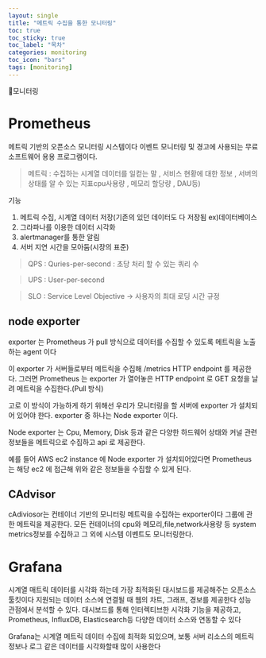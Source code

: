 ```yaml
---
layout: single
title: "메트릭 수집을 통한 모니터링"
toc: true
toc_sticky: true
toc_label: "목차"
categories: monitoring
toc_icon: "bars"
tags: [monitoring]
---
```


📘모니터링


# Prometheus
메트릭 기반의 오픈소스 모니터링 시스템이다
이벤트 모니터링 및 경고에 사용되는 무료 소프트웨어 용용 프로그램이다.

>  메트릭 : 수집하는 시계열 데이터를 일컫는 말 , 서비스 현황에 대한 정보 , 서버의 상태를 알 수 있는 지표cpu사용량 , 메모리 할당량 , DAU등)

기능 
1. 메트릭 수집, 시계열 데이터 저장(기존의 있던 데이터도 다 저장됨 ex)데이터베이스
2. 그라파나를 이용한 데이터 시각화
3. alertmanager를 통한 알림
4. 서버 지연 시간을 모아둠(시장의 표준)

> QPS : Quries-per-second : 초당 처리 할 수 있는 쿼리 수

> UPS : User-per-second

> SLO : Service Level Objective -> 사용자의 최대 로딩 시간 규정

## node exporter
exporter 는 Prometheus 가 pull 방식으로 데이터를 수집할 수 있도록 메트릭을 노출하는 agent 이다

이 exporter 가 서버들로부터 메트릭을 수집해 /metrics HTTP endpoint 를 제공한다. 그러면 Prometheus 는 exporter 가 열어놓은 HTTP endpoint 로 GET 요청을 날려 메트릭을 수집한다.(Pull 방식)

고로 이 방식이 가능하게 하기 위해선 우리가 모니터링을 할 서버에 exporter 가 설치되어 있어야 한다.
exporter 중 하나는 Node exporter 이다.

Node exporter 는 Cpu, Memory, Disk 등과 같은 다양한 하드웨어 상태와 커널 관련 정보들을 메트릭으로 수집하고 api 로 제공한다.

예를 들어 AWS ec2 instance 에 Node exporter 가 설치되어있다면 Prometheus 는 해당 ec2 에 접근해 위와 같은 정보들을 수집할 수 있게 된다.

## CAdvisor
cAdiviosor는 컨테이너 기반의 모니터링 메트릭을 수집하는 exporter이다
그룹에 관한 메트릭을 제공한다. 
모든 컨테이너의 cpu와 메모리,file,network사용량 등 system metrics정보를 수집하고 그 외에 시스템 이벤트도 모니터링한다. 

# Grafana

시계열 매트릭 데이터를 시각화 하는데 가장 최적화된 대시보드를 제공해주는 오픈소스 툴킷이다
지원되는 데이터 소스에 연결될 때 웹의 차트, 그래프, 경보를 제공한다
성능 관점에서 분석할 수 있다.
대시보드를 통해 인터렉티브한 시각화 기능을 제공하고, Prometheus, InfluxDB, Elasticsearch등 다양한 데이터 소스와 연동할 수 있다

Grafana는 시계열 메트릭 데이터 수집에 최적화 되있으며, 보통 서버 리소스의 메트릭 정보나 로그 같은 데이터를 시각화할때 많이 사용한다